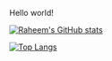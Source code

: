 Hello world!

[![Raheem's GitHub stats](https://github-readme-stats.vercel.app/api?username=raheemadamboev&count_private=true&show_icons=true&theme=tokyonight)](https://github.com/anuraghazra/github-readme-stats)

[![Top Langs](https://github-readme-stats.vercel.app/api/top-langs/?username=raheemadamboev&theme=tokyonight&langs_count=10)](https://github.com/anuraghazra/github-readme-stats)
